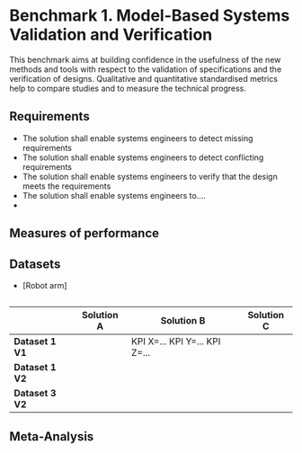 # Benchmark 1. Model-Based Systems Validation and Verification

This benchmark aims at building confidence in the usefulness of the new methods and tools with respect to the validation of specifications and the verification of designs. Qualitative and quantitative standardised metrics help to compare studies and to measure the technical progress.

## Requirements
- The solution shall enable systems engineers to detect missing requirements
- The solution shall enable systems engineers to detect conflicting requirements
- The solution shall enable systems engineers to verify that the design meets the requirements
- The solution shall enable systems engineers to....
- 
## Measures of performance

## Datasets

- [Robot arm]

## 

|              | Solution A | Solution B                    | Solution C |
|--------------|------------|-------------------------------|------------|
| **Dataset 1 V1** |            | KPI X=... KPI Y=... KPI Z=... |            |
| **Dataset 1 V2** |            |                               |            |
| **Dataset 3 V2** |            |                               |            

## Meta-Analysis


